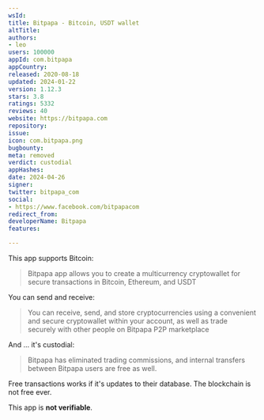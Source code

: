 ```yaml
---
wsId: 
title: Bitpapa - Bitcoin, USDT wallet
altTitle: 
authors:
- leo
users: 100000
appId: com.bitpapa
appCountry: 
released: 2020-08-18
updated: 2024-01-22
version: 1.12.3
stars: 3.8
ratings: 5332
reviews: 40
website: https://bitpapa.com
repository: 
issue: 
icon: com.bitpapa.png
bugbounty: 
meta: removed
verdict: custodial
appHashes: 
date: 2024-04-26
signer: 
twitter: bitpapa_com
social:
- https://www.facebook.com/bitpapacom
redirect_from: 
developerName: Bitpapa
features: 

---
```


This app supports Bitcoin:

> Bitpapa app allows you to create a multicurrency cryptowallet for secure
  transactions in Bitcoin, Ethereum, and USDT

You can send and receive:

> You can receive, send, and store cryptocurrencies using a convenient and
  secure cryptowallet within your account, as well as trade securely with other
  people on Bitpapa P2P marketplace

And ... it's custodial:

> Bitpapa has eliminated trading commissions, and internal transfers between
  Bitpapa users are free as well.

Free transactions works if it's updates to their database. The blockchain is not
free ever.

This app is **not verifiable**.
